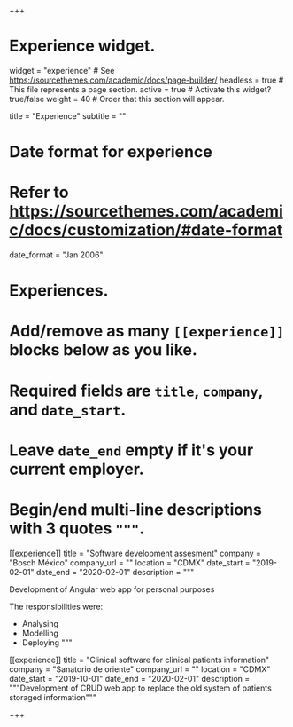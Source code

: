 +++
# Experience widget.
widget = "experience"  # See https://sourcethemes.com/academic/docs/page-builder/
headless = true  # This file represents a page section.
active = true  # Activate this widget? true/false
weight = 40  # Order that this section will appear.

title = "Experience"
subtitle = ""

# Date format for experience
#   Refer to https://sourcethemes.com/academic/docs/customization/#date-format
date_format = "Jan 2006"

# Experiences.
#   Add/remove as many `[[experience]]` blocks below as you like.
#   Required fields are `title`, `company`, and `date_start`.
#   Leave `date_end` empty if it's your current employer.
#   Begin/end multi-line descriptions with 3 quotes `"""`.
[[experience]]
  title = "Software development assesment"
  company = "Bosch México"
  company_url = ""
  location = "CDMX"
  date_start = "2019-02-01"
  date_end = "2020-02-01"
  description = """

  Development of Angular web app for personal purposes

  The responsibilities were:
  
  * Analysing
  * Modelling
  * Deploying
  """

[[experience]]
  title = "Clinical software for clinical patients information"
  company = "Sanatorio de oriente"
  company_url = ""
  location = "CDMX"
  date_start = "2019-10-01"
  date_end = "2020-02-01"
  description = """Development of CRUD web app to replace the old system of patients storaged information"""

+++
